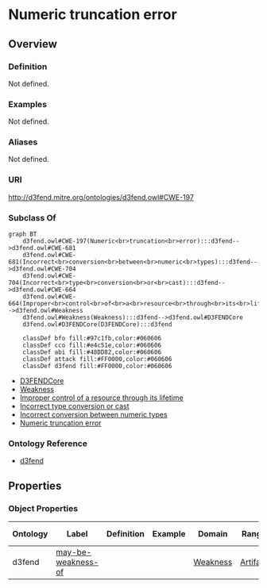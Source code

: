 # Numeric truncation error

## Overview

### Definition
Not defined.

### Examples
Not defined.

### Aliases
Not defined.

### URI
http://d3fend.mitre.org/ontologies/d3fend.owl#CWE-197

### Subclass Of
```mermaid
graph BT
    d3fend.owl#CWE-197(Numeric<br>truncation<br>error):::d3fend-->d3fend.owl#CWE-681
    d3fend.owl#CWE-681(Incorrect<br>conversion<br>between<br>numeric<br>types):::d3fend-->d3fend.owl#CWE-704
    d3fend.owl#CWE-704(Incorrect<br>type<br>conversion<br>or<br>cast):::d3fend-->d3fend.owl#CWE-664
    d3fend.owl#CWE-664(Improper<br>control<br>of<br>a<br>resource<br>through<br>its<br>lifetime):::d3fend-->d3fend.owl#Weakness
    d3fend.owl#Weakness(Weakness):::d3fend-->d3fend.owl#D3FENDCore
    d3fend.owl#D3FENDCore(D3FENDCore):::d3fend
    
    classDef bfo fill:#97c1fb,color:#060606
    classDef cco fill:#e4c51e,color:#060606
    classDef abi fill:#48DD82,color:#060606
    classDef attack fill:#FF0000,color:#060606
    classDef d3fend fill:#FF0000,color:#060606
```

- [D3FENDCore](/docs/ontology/reference/model/D3FENDCore/D3FENDCore.md)
- [Weakness](/docs/ontology/reference/model/D3FENDCore/Weakness/Weakness.md)
- [Improper control of a resource through its lifetime](/docs/ontology/reference/model/D3FENDCore/Weakness/Improper%20control%20of%20a%20resource%20through%20its%20lifetime/Improper%20control%20of%20a%20resource%20through%20its%20lifetime.md)
- [Incorrect type conversion or cast](/docs/ontology/reference/model/D3FENDCore/Weakness/Improper%20control%20of%20a%20resource%20through%20its%20lifetime/Incorrect%20type%20conversion%20or%20cast/Incorrect%20type%20conversion%20or%20cast.md)
- [Incorrect conversion between numeric types](/docs/ontology/reference/model/D3FENDCore/Weakness/Improper%20control%20of%20a%20resource%20through%20its%20lifetime/Incorrect%20type%20conversion%20or%20cast/Incorrect%20conversion%20between%20numeric%20types/Incorrect%20conversion%20between%20numeric%20types.md)
- [Numeric truncation error](/docs/ontology/reference/model/D3FENDCore/Weakness/Improper%20control%20of%20a%20resource%20through%20its%20lifetime/Incorrect%20type%20conversion%20or%20cast/Incorrect%20conversion%20between%20numeric%20types/Numeric%20truncation%20error/Numeric%20truncation%20error.md)


### Ontology Reference
- [d3fend](http://d3fend.mitre.org/ontologies/d3fend.owl#)

## Properties
### Object Properties
| Ontology | Label | Definition | Example | Domain | Range | Inverse Of |
|----------|-------|------------|---------|--------|-------|------------|
| d3fend | [may-be-weakness-of](http://d3fend.mitre.org/ontologies/d3fend.owl#may-be-weakness-of) |  |  | [Weakness](/docs/ontology/reference/model/D3FENDCore/Weakness/Weakness.md) | [Artifact](/docs/ontology/reference/model/D3FENDCore/Artifact/Artifact.md) | [may-have-weakness](http://d3fend.mitre.org/ontologies/d3fend.owl#may-have-weakness) |

